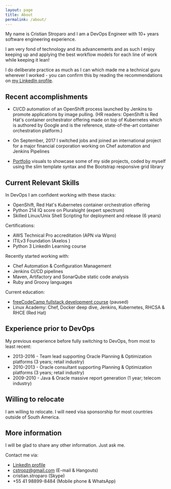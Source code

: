 ```yaml
---
layout: page
title: About
permalink: /about/
---
```


My name is Cristian Stroparo and I am a DevOps Engineer with 10+ years software engineering experience.

I am very fond of technology and its advancements and as such I enjoy keeping up  and applying the best workflow models for each line of work while keeping it lean!

I do deliberate practice as much as I can which made me a technical guru wherever I worked - you can confirm this by reading the recommendations on [my LinkedIn profile](https://linkedin.com/in/stroparo).

## Recent accomplishments

* CI/CD automation of an OpenShift process launched by Jenkins to promote applications by image pulling. (HR readers: OpenShift is Red Hat's container orchestrator offering made on top of Kubernetes which is authored by Google and is the reference, state-of-the-art container orchestration platform.)

* On September, 2017 I switched jobs and joined an international project for a major financial corporation working on Chef automation and Jenkins Pipelines

* [Portfolio](https://codepen.io/stroparo/full/qmLOYj/) visuals to showcase some of my side projects, coded by myself using the slim template syntax and the Bootstrap responsive grid library

## Current Relevant Skills

In DevOps I am confident working with these stacks:

* OpenShift, Red Hat's Kubernetes container orchestration offering
* Python 214 IQ score on Pluralsight (expert spectrum)
* Skilled Linux/Unix Shell Scripting for deployment and release (6 years)

Certifications:

* AWS Technical Pro accreditation (APN via Wipro)
* ITILv3 Foundation (Axelos )
* Python 3 LinkedIn Learning course

Recently started working with:

* Chef Automation & Configuration Management
* Jenkins CI/CD pipelines
* Maven, Artifactory and SonarQube static code analysis
* Ruby and Groovy languages

Current education:

* [freeCodeCamp fullstack development course](https://www.freecodecamp.org/stroparo) (paused)
* Linux Academy: Chef, Docker deep dive, Jenkins, Kubernetes, RHCSA & RHCE (Red Hat)

## Experience prior to DevOps

My previous experience before fully switching to DevOps, from most to least recent:

* 2013-2016 - Team lead supporting Oracle Planning & Optimization platforms (3 years; retail industry)
* 2010-2013 - Oracle consultant supporting Planning & Optimization platforms (3 years; retail industry)
* 2009-2010 - Java & Oracle massive report generation (1 year; telecom industry)

## Willing to relocate

I am willing to relocate. I will need visa sponsorship for most countries outside of South America.

## More information

I will be glad to share any other information. Just ask me.

Contact me via:

* [LinkedIn profile](https://linkedin.com/in/stroparo)
* cstropz@gmail.com (E-mail & Hangouts)
* cristian.stroparo (Skype)
* +55 41 98899-8484 (Mobile phone & WhatsApp)
